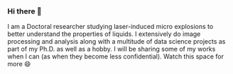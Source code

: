 ### Hi there 👋

I am a Doctoral researcher studying laser-induced micro explosions to better understand the properties of liquids. I extensively do image processing and analysis along with a multitude of data science projects as part of my Ph.D. as well as a hobby. I will be sharing some of my works when I can (as when they become less confidential). Watch this space for more 😄

<!--
**meghanad-kayanattil/meghanad-kayanattil** is a ✨ _special_ ✨ repository because its `README.md` (this file) appears on your GitHub profile.

Here are some ideas to get you started:

- 🔭 I’m currently working on ...
- 🌱 I’m currently learning ...
- 👯 I’m looking to collaborate on ...
- 🤔 I’m looking for help with ...
- 💬 Ask me about ...
- 📫 How to reach me: ...
- 😄 Pronouns: ...
- ⚡ Fun fact: ...
-->

